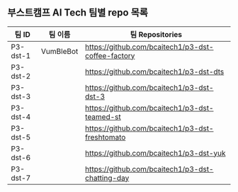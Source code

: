

## 부스트캠프 AI Tech 팀별 repo 목록

| 팀 ID     | 팀 이름      | 팀 Repositories                                     |
|----------|-----------|----------------------------------------------------|
| P3-dst-1 | VumBleBot | https://github.com/bcaitech1/p3-dst-coffee-factory |
| P3-dst-2 |           | https://github.com/bcaitech1/p3-dst-dts            |
| P3-dst-3 |           | https://github.com/bcaitech1/p3-dst-dst-3          |
| P3-dst-4 |           | https://github.com/bcaitech1/p3-dst-teamed-st      |
| P3-dst-5 |           | https://github.com/bcaitech1/p3-dst-freshtomato    |
| P3-dst-6 |           | https://github.com/bcaitech1/p3-dst-yuk            |
| P3-dst-7 |           | https://github.com/bcaitech1/p3-dst-chatting-day   |
